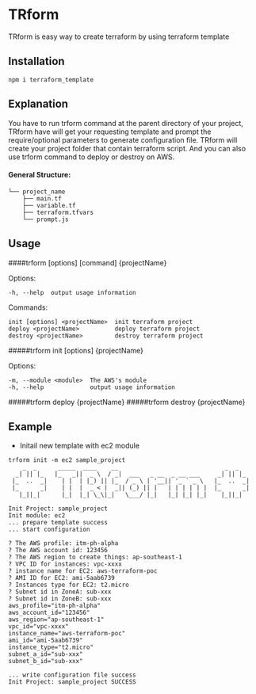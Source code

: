 # TRform
TRform is easy way to create terraform by using terraform template

## Installation
    npm i terraform_template

## Explanation
You have to run trform command at the parent directory of your project, TRform have will get your requesting template and prompt the require/optional parameters to generate configuration file.
TRform will create your project folder that contain terraform script.
And you can also use trform command to deploy or destroy on AWS.

#### General Structure:
```
└── project_name
    ├── main.tf
    ├── variable.tf
    ├── terraform.tfvars
    └── prompt.js
```
## Usage
####trform [options] [command] {projectName}

  Options:

    -h, --help  output usage information

  Commands:

    init [options] <projectName>  init terraform project
    deploy <projectName>          deploy terraform project
    destroy <projectName>         destroy terraform project

#####trform init [options] {projectName}

  Options:

    -m, --module <module>  The AWS's module
    -h, --help             output usage information

#####trform deploy {projectName}
#####trform destroy {projectName}

## Example

- Initail new template with ec2 module
````
trform init -m ec2 sample_project
    _  _      _____  ____    __                              _  _   
  _| || |_   |_   _||  _ \  / _|  ___   _ __  _ __ ___     _| || |_ 
 |_  ..  _|    | |  | |_) || |_  / _ \ | '__|| '_ ` _ \   |_  ..  _|
 |_      _|    | |  |  _ < |  _|| (_) || |   | | | | | |  |_      _|
   |_||_|      |_|  |_| \_\|_|   \___/ |_|   |_| |_| |_|    |_||_|  
                                                                    
Init Project: sample_project
Init module: ec2
... prepare template success
... start configuration

? The AWS profile: itm-ph-alpha
? The AWS account id: 123456
? The AWS region to create things: ap-southeast-1
? VPC ID for instances: vpc-xxxx
? instance name for EC2: aws-terraform-poc
? AMI ID for EC2: ami-5aab6739
? Instances type for EC2: t2.micro
? Subnet id in ZoneA: sub-xxx
? Subnet id in ZoneB: sub-xxx
aws_profile="itm-ph-alpha"
aws_account_id="123456"
aws_region="ap-southeast-1"
vpc_id="vpc-xxxx"
instance_name="aws-terraform-poc"
ami_id="ami-5aab6739"
instance_type="t2.micro"
subnet_a_id="sub-xxx"
subnet_b_id="sub-xxx"

... write configuration file success
Init Project: sample_project SUCCESS
````
